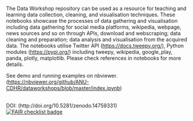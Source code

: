 The Data Workshop repository can be used as a resource for teaching and learning data collection, cleaning, and visualisation techniques. These notebooks showcase the processes of data gathering and visualisation including data gathering for social media platforms, wikipedia, webpage, news sources and so on through APIs, download and webscraping; data cleaning and preparation; data analysis and visualisation from the acquired data. The notebooks utilise Twitter API (https://docs.tweepy.org/), Python modules (https://pypi.org/) including tweepy, wikipedia, google_play, panda, plotly, matplotlib. Please check references in notebooks for more details.

See demo and running examples on nbviewer. (https://nbviewer.org/github/ANU-CDHR/dataworkshops/blob/master/index.ipynb)

<br/>
DOI: (http://doi.org/10.5281/zenodo.14759331)
<br/>
<a href="https://fairsoftwarechecklist.net/v0.2?f=21&a=31112&i=31222&r=123">
  <img src="https://fairsoftwarechecklist.net/badge.svg" alt="FAIR checklist badge">
</a>